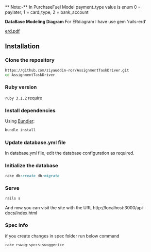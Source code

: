 ** Note:-**
In PurchaseFuel Model payment_type value is enum
0 = paylater, 
1 = card_type,
2 = bank_account

**DataBase Modeling Diagram**
For ERdiagram I have use gem 'rails-erd'

[erd.pdf](https://github.com/ziyauddin-ror/AssignmentTaskDriver/files/9555262/erd.pdf)
## Installation

### Clone the repository

```bash
https://github.com/ziyauddin-ror/AssignmentTaskDriver.git
cd AssignmentTaskDriver

```

### Ruby version
`ruby 3.1.2` require

### Install dependencies

Using [Bundler](https://github.com/bundler/bundler):

```bash
bundle install
```

### Update database.yml file
In database.yml file, edit the database configuration as required.

### Initialize the database

```ruby
rake db:create db:migrate
```

### Serve

```ruby
rails s
```
And now you can visit the site with the URL http://localhost:3000/api-docs/index.html

### Spec Info
if you create changes in spec folder
run below command

```bash
rake rswag:specs:swaggerize 
```
